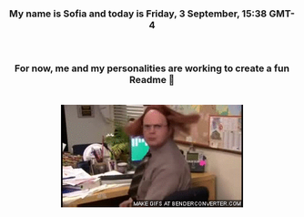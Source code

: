 


<div align="center">
<h3 >My name is Sofia and today is Friday, 3 September, 15:38 GMT-4</h3><br>
<h3 >For now, me and my personalities are working to create a fun Readme 👋
</h3><br>
<img src='img/dwight.gif' alt='working...'/>
</div>

